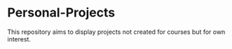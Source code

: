 # Personal-Projects
This repository aims to display projects not created for courses but for own interest.

